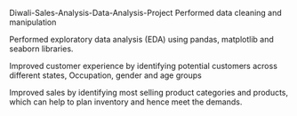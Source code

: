 Diwali-Sales-Analysis-Data-Analysis-Project
Performed data cleaning and manipulation

Performed exploratory data analysis (EDA) using pandas, matplotlib and seaborn libraries.

Improved customer experience by identifying potential customers across different states, Occupation, gender and age groups

Improved sales by identifying most selling product categories and products, which can help to plan inventory and hence meet the demands.
